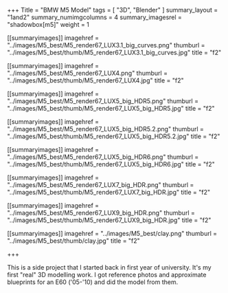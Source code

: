 +++
Title = "BMW M5 Model"
tags = [ "3D", "Blender" ]
summary_layout = "1and2"
summary_numimgcolumns = 4
summary_imagesrel = "shadowbox[m5]"
weight = 1

[[summaryimages]]
imagehref = "../images/M5_best/M5_render67_LUX3.1_big_curves.png"
thumburl = "../images/M5_best/thumb/M5_render67_LUX3.1_big_curves.jpg"
title = "f2"

[[summaryimages]]
imagehref = "../images/M5_best/M5_render67_LUX4.png"
thumburl = "../images/M5_best/thumb/M5_render67_LUX4.jpg"
title = "f2"

[[summaryimages]]
imagehref = "../images/M5_best/M5_render67_LUX5_big_HDR5.png"
thumburl = "../images/M5_best/thumb/M5_render67_LUX5_big_HDR5.jpg"
title = "f2"

[[summaryimages]]
imagehref = "../images/M5_best/M5_render67_LUX5_big_HDR5.2.png"
thumburl = "../images/M5_best/thumb/M5_render67_LUX5_big_HDR5.2.jpg"
title = "f2"

[[summaryimages]]
imagehref = "../images/M5_best/M5_render67_LUX5_big_HDR6.png"
thumburl = "../images/M5_best/thumb/M5_render67_LUX5_big_HDR6.jpg"
title = "f2"

[[summaryimages]]
imagehref = "../images/M5_best/M5_render67_LUX7_big_HDR.png"
thumburl = "../images/M5_best/thumb/M5_render67_LUX7_big_HDR.jpg"
title = "f2"

[[summaryimages]]
imagehref = "../images/M5_best/M5_render67_LUX9_big_HDR.png"
thumburl = "../images/M5_best/thumb/M5_render67_LUX9_big_HDR.jpg"
title = "f2"

[[summaryimages]]
imagehref = "../images/M5_best/clay.png"
thumburl = "../images/M5_best/thumb/clay.jpg"
title = "f2"

+++
<p>This is a side project that I started back in first year of university. It's my first "real" 3D modelling work. I got reference photos and approximate blueprints for an E60 ('05-'10) and did the model from them.</p>
